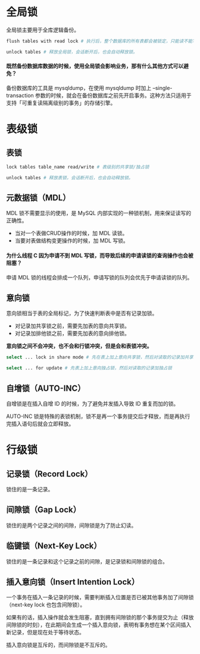 # 全局锁
全局锁主要用于全库逻辑备份。
```bash
flush tables with read lock # 执行后，整个数据库的所有表都会被锁定，只能读不能写。

unlock tables # 释放全局锁，会话断开后，也会自动释放锁。
```

#### 既然备份数据库数据的时候，使用全局锁会影响业务，那有什么其他方式可以避免？
备份数据库的工具是 mysqldump，在使用 mysqldump 时加上 –single-transaction 参数的时候，就会在备份数据库之前先开启事务。这种方法只适用于支持「可重复读隔离级别的事务」的存储引擎。

# 表级锁
## 表锁
```bash
lock tables table_name read/write # 表级别的共享锁/独占锁

unlock tables # 释放表锁，会话断开后，也会自动释放锁。
```
## 元数据锁（MDL）
MDL 锁不需要显示的使用，是 MySQL 内部实现的一种锁机制，用来保证读写的正确性。
* 当对一个表做CRUD操作的时候，加 MDL 读锁。
* 当要对表做结构变更操作的时候，加 MDL 写锁。

#### 为什么线程 C 因为申请不到 MDL 写锁，而导致后续的申请读锁的查询操作也会被阻塞？
申请 MDL 锁的线程会排成一个队列，申请写锁的队列会优先于申请读锁的队列。

## 意向锁
意向锁相当于表的全局标记，为了快速判断表中是否有记录加锁。
* 对记录加共享锁之前，需要先加表的意向共享锁。
* 对记录加排他锁之前，需要先加表的意向排他锁。

**意向锁之间不会冲突，也不会和行锁冲突，但是会和表锁冲突。**
```bash
select ... lock in share mode # 先在表上加上意向共享锁，然后对读取的记录加共享锁

select ... for update # 先表上加上意向独占锁，然后对读取的记录加独占锁
```

## 自增锁（AUTO-INC）
自增锁是在插入自增 ID 的时候，为了避免并发插入导致 ID 重复而加的锁。

AUTO-INC 锁是特殊的表锁机制，锁不是再一个事务提交后才释放，而是再执行完插入语句后就会立即释放。

# 行级锁
## 记录锁（Record Lock）
锁住的是一条记录。
## 间隙锁（Gap Lock）
锁住的是两个记录之间的间隙，间隙锁是为了防止幻读。
## 临键锁（Next-Key Lock）
锁住的是一条记录和这个记录之前的间隙，是记录锁和间隙锁的组合。
## 插入意向锁（Insert Intention Lock）
一个事务在插入一条记录的时候，需要判断插入位置是否已被其他事务加了间隙锁（next-key lock 也包含间隙锁）。

如果有的话，插入操作就会发生阻塞，直到拥有间隙锁的那个事务提交为止（释放间隙锁的时刻），在此期间会生成一个插入意向锁，表明有事务想在某个区间插入新记录，但是现在处于等待状态。

插入意向锁是互斥的，而间隙锁是不互斥的。